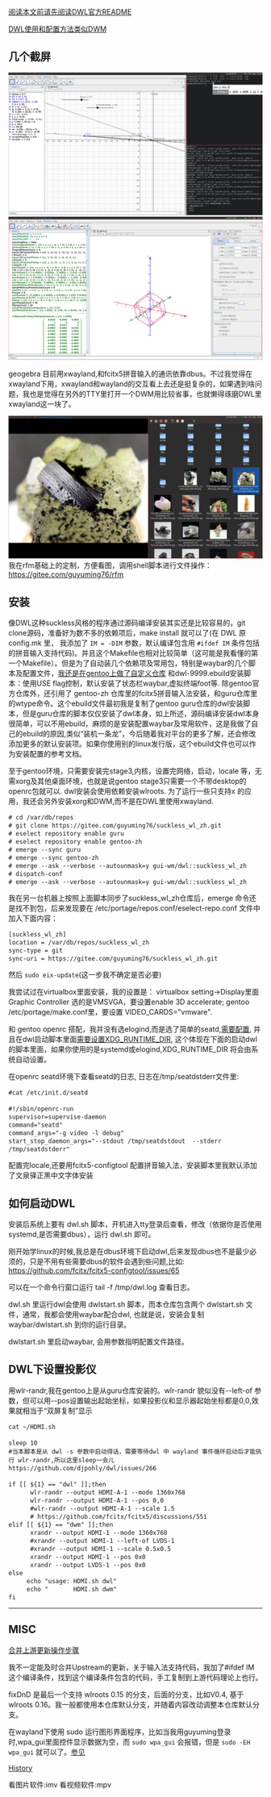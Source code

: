 [阅读本文前请先阅读DWL官方README](https://github.com/djpohly/dwl/)

[DWL使用和配置方法类似DWM](https://ratfactor.com/dwm)


**几个截屏**
------------------------
![输入图片说明](20220908_16h12m06s_grim.png)
![输入图片说明](20220917_18h37m45s_grim.png)

geogebra 目前用xwayland,和fcitx5拼音输入的通讯依靠dbus。不过我觉得在xwayland下用，xwayland和wayland的交互看上去还是挺复杂的，如果遇到啥问题，我也是觉得在另外的TTY里打开一个DWM用比较省事，也就懒得琢磨DWL里xwayland这一块了。

![输入图片说明](20220910_10h16m58s_grim.png)
我在rfm基础上的定制，方便看图，调用shell脚本进行文件操作：  https://gitee.com/guyuming76/rfm



**安装**
------------------------
像DWL这种suckless风格的程序通过源码编译安装其实还是比较容易的，git clone源码，准备好为数不多的依赖项后，make install 就可以了(在 DWL 原 config.mk 里， 我添加了 `IM = -DIM` 参数，默认编译包含用 `#ifdef IM` 条件包括的拼音输入支持代码)。并且这个Makefile也相对比较简单（这可能是我看懂的第一个Makefile）。但是为了自动装几个依赖项及常用包，特别是waybar的几个脚本及配置文件，[我还是在gentoo上做了自定义仓库](https://gitee.com/guyuming76/suckless_wl_zh) 和dwl-9999.ebuild安装脚本：使用USE flag控制，默认安装了状态栏waybar,虚拟终端foot等. 除gentoo官方仓库外，还引用了 gentoo-zh 仓库里的fcitx5拼音输入法安装，和guru仓库里的wtype命令。这个ebuild文件最初我是复制了gentoo guru仓库的dwl安装脚本，但是guru仓库的脚本仅仅安装了dwl本身，如上所述，源码编译安装dwl本身很简单，可以不用ebuild，麻烦的是安装配置waybar及常用软件，这是我做了自己的ebuild的原因,类似“装机一条龙”，今后随着我对平台的更多了解，还会修改添加更多的默认安装项。如果你使用别的linux发行版，这个ebuild文件也可以作为安装配置的参考文档。


至于gentoo环境，只需要安装完stage3,内核，设置完网络，启动，locale 等，无需xorg及其他桌面环境，也就是说gentoo stage3只需要一个不带desktop的openrc包就可以. dwl安装会使用依赖安装wlroots. 为了运行一些只支持x 的应用，我还会另外安装xorg和DWM,而不是在DWL里使用xwayland.

```
# cd /var/db/repos
# git clone https://gitee.com/guyuming76/suckless_wl_zh.git
# eselect repository enable guru
# eselect repository enable gentoo-zh
# emerge --sync guru
# emerge --sync gentoo-zh
# emerge --ask --verbose --autounmask=y gui-wm/dwl::suckless_wl_zh
# dispatch-conf
# emerge --ask --verbose --autounmask=y gui-wm/dwl::suckless_wl_zh

```
我在另一台机器上按照上面脚本同步了suckless_wl_zh仓库后，emerge 命令还是找不到包，后来发现要在 /etc/portage/repos.conf/eselect-repo.conf 文件中加入下面内容：
```
[suckless_wl_zh]
location = /var/db/repos/suckless_wl_zh
sync-type = git
sync-uri = https://gitee.com/guyuming76/suckless_wl_zh.git
```
然后 `sudo eix-update`(这一步我不确定是否必要)


我尝试过在virtualbox里面安装，我的设置是：
virtualbox setting->Display里面 Graphic Controller 选的是VMSVGA，要设置enable 3D accelerate;
gentoo /etc/portage/make.conf里，要设置 VIDEO_CARDS="vmware".

和 gentoo openrc 搭配，我并没有选elogind,而是选了简单的seatd,[需要配置](https://wiki.gentoo.org/wiki/Seatd), 并且在dwl启动脚本里面[需要设置XDG_RUNTIME_DIR](https://forums.gentoo.org/viewtopic-p-8790881-highlight-.html), 这个体现在下面的启动dwl的脚本里面，如果你使用的是systemd或elogind,XDG_RUNTIME_DIR 将会由系统自动设置。

在openrc seatd环境下查看seatd的日志, 日志在/tmp/seatdstderr文件里:
```
#cat /etc/init.d/seatd

#!/sbin/openrc-run
supervisor=supervise-daemon
command="seatd"
command_args="-g video -l debug"
start_stop_daemon_args="--stdout /tmp/seatdstdout  --stderr /tmp/seatdstderr"
```

配置完locale,还要用fcitx5-configtool 配置拼音输入法，安装脚本里我默认添加了文泉驿正黑中文字体安装


**如何启动DWL**
--------------------

安装后系统上要有 dwl.sh 脚本，开机进入tty登录后查看，修改（依据你是否使用systemd,是否需要dbus），运行 dwl.sh 即可。

刚开始学linux的时候,我总是在dbus环境下启动dwl,后来发现dbus也不是最少必须的，只是不用有些需要dbus的软件会遇到些问题,比如: https://github.com/fcitx/fcitx5-configtool/issues/65

可以在一个命令行窗口运行 tail -f /tmp/dwl.log 查看日志。

dwl.sh 里运行dwl会使用 dwlstart.sh 脚本，而本仓库包含两个 dwlstart.sh 文件，通常，我都会使用waybar配合dwl, 也就是说，安装会复制waybar/dwlstart.sh 到你的运行目录。

dwlstart.sh 里启动waybar, 会用参数指明配置文件路径。


**DWL下设置投影仪**
---------------------------
用wlr-randr,我在gentoo上是从guru仓库安装的。wlr-randr 貌似没有--left-of 参数，但可以用--pos设置输出起始坐标，如果投影仪和显示器起始坐标都是0,0,效果就相当于“双屏复制”显示

```
cat ~/HDMI.sh

sleep 10
#当本脚本是从 dwl -s 参数中启动得话，需要等待dwl 中 wayland 事件循环启动后才能执行 wlr-randr,所以这里sleep一会儿 https://github.com/djpohly/dwl/issues/266

if [[ ${1} == "dwl" ]];then
      wlr-randr --output HDMI-A-1 --mode 1360x768
      wlr-randr --output HDMI-A-1 --pos 0,0
      #wlr-randr --output HDMI-A-1 --scale 1.5
      # https://github.com/fcitx/fcitx5/discussions/551
elif [[ ${1} == "dwm" ]];then
      xrandr --output HDMI-1 --mode 1360x768
      #xrandr --output HDMI-1 --left-of LVDS-1
      #xrandr --output HDMI-1 --scale 0.5x0.5
      xrandr --output HDMI-1 --pos 0x0
      xrandr --output LVDS-1 --pos 0x0
else
     echo "usage: HDMI.sh dwl"
     echo "       HDMI.sh dwm"
fi
```

------------------------
**MISC**
---------------
[合并上游更新操作步骤](stepsToMergeUpstreamMain.md)

我不一定能及时合并Upstream的更新，关于输入法支持代码，我加了#ifdef IM 这个编译条件，找到这个编译条件包含的代码，手工复制到上游代码理论上也行。

fixDnD 是最后一个支持 wlroots 0.15 的分支，后面的分支，比如V0.4, 基于wlroots 0.16。我一般都使用本仓库默认分支，并随着内容改动调整本仓库默认分支。

在wayland下使用 sudo 运行图形界面程序，比如当我用guyuming登录时,wpa_gui里面控件显示数据为空，而 `sudo wpa_gui` 会报错，但是 `sudo -EH wpa_gui` 就可以了。[参见](https://unix.stackexchange.com/questions/422040/will-wayland-ever-support-graphical-sudo) 


[History](History.md) 

看图片软件:imv
看视频软件:mpv
